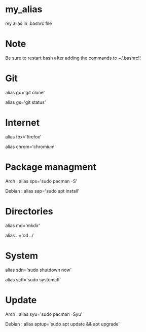 # my_alias
my alias in .bashrc file

# Note 
Be sure to restart bash after adding the commands to  ~/.bashrc!!

# Git 
 alias gc='git clone'
 
 alias gs='git status'

# Internet 
 alias fox='firefox'
 
 alias chrom='chromium'
# Package managment
 Arch : alias sps='sudo pacman -S'
 
 Debian : alias sap='sudo apt install'
 
 # Directories 
 alias md='mkdir'
 
 alias ..='cd ../

# System
alias sdn='sudo shutdown now'

alias sctl='sudo systemctl'

# Update 
Arch : alias syu='sudo pacman -Syu'

Debian : alias aptup='sudo apt update && apt upgrade'


